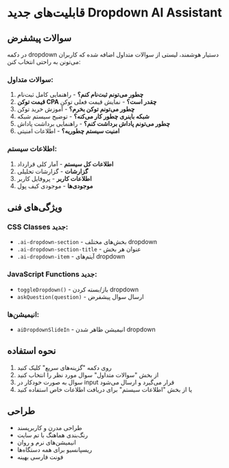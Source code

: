# قابلیت‌های جدید Dropdown AI Assistant

## سوالات پیشفرض

در دکمه dropdown دستیار هوشمند، لیستی از سوالات متداول اضافه شده که کاربران می‌تونن به راحتی انتخاب کنن:

### سوالات متداول:
1. **چطور می‌تونم ثبت‌نام کنم؟** - راهنمایی کامل ثبت‌نام
2. **قیمت توکن CPA چقدر است؟** - نمایش قیمت فعلی توکن
3. **چطور می‌تونم توکن بخرم؟** - آموزش خرید توکن
4. **شبکه باینری چطور کار می‌کنه؟** - توضیح سیستم شبکه
5. **چطور می‌تونم پاداش برداشت کنم؟** - راهنمایی برداشت پاداش
6. **امنیت سیستم چطوریه؟** - اطلاعات امنیتی

### اطلاعات سیستم:
1. **اطلاعات کل سیستم** - آمار کلی قرارداد
2. **گزارشات** - گزارشات تحلیلی
3. **اطلاعات کاربر** - پروفایل کاربر
4. **موجودی‌ها** - موجودی کیف پول

## ویژگی‌های فنی

### CSS Classes جدید:
- `.ai-dropdown-section` - بخش‌های مختلف dropdown
- `.ai-dropdown-section-title` - عنوان هر بخش
- `.ai-dropdown-item` - آیتم‌های dropdown

### JavaScript Functions جدید:
- `toggleDropdown()` - باز/بسته کردن dropdown
- `askQuestion(question)` - ارسال سوال پیشفرض

### انیمیشن‌ها:
- `aiDropdownSlideIn` - انیمیشن ظاهر شدن dropdown

## نحوه استفاده

1. روی دکمه "گزینه‌های سریع" کلیک کنید
2. از بخش "سوالات متداول" سوال مورد نظر را انتخاب کنید
3. سوال به صورت خودکار در input قرار می‌گیرد و ارسال می‌شود
4. یا از بخش "اطلاعات سیستم" برای دریافت اطلاعات خاص استفاده کنید

## طراحی

- طراحی مدرن و کاربرپسند
- رنگ‌بندی هماهنگ با تم سایت
- انیمیشن‌های نرم و روان
- ریسپانسیو برای همه دستگاه‌ها
- فونت فارسی بهینه 